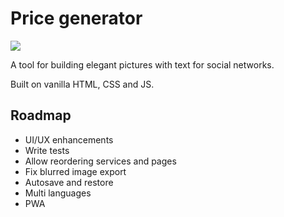 # Price generator
[![](https://img.shields.io/badge/Published-dontliem1.github.io%2Fprice--generator%2F-brightgreen)](https://dontliem1.github.io/price-generator/)

A tool for building elegant pictures with text for social networks.

Built on vanilla HTML, CSS and JS.

## Roadmap

- UI/UX enhancements
- Write tests
- Allow reordering services and pages
- Fix blurred image export
- Autosave and restore
- Multi languages
- PWA
